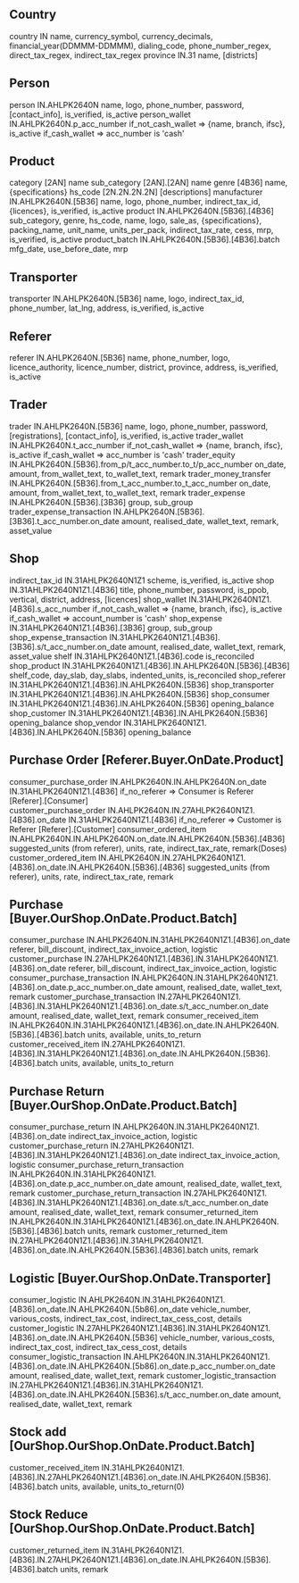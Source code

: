 ﻿## Country
country										IN 																											name, currency_symbol, currency_decimals, financial_year(DDMMM-DDMMM), dialing_code, phone_number_regex, direct_tax_regex, indirect_tax_regex
province									IN.31																										name, [districts]

## Person
person 										IN.AHLPK2640N																								name, logo, phone_number, password, [contact_info], is_verified, is_active
person_wallet                               IN.AHLPK2640N.p_acc_number																					if_not_cash_wallet => {name, branch, ifsc}, is_active if_cash_wallet => acc_number is 'cash'

## Product
category 									[2AN]																										name
sub_category                                [2AN].[2AN]																									name
genre                                       [4B36]																										name, {specifications}
hs_code                                     [2N.2N.2N.2N]																								[descriptions]
manufacturer 								IN.AHLPK2640N.[5B36]																						name, logo, phone_number, indirect_tax_id, {licences}, is_verified, is_active
product                                     IN.AHLPK2640N.[5B36].[4B36]																					sub_category, genre, hs_code, name, logo, sale_as, {specifications}, packing_name, unit_name, units_per_pack, indirect_tax_rate, cess, mrp, is_verified, is_active
product_batch 								IN.AHLPK2640N.[5B36].[4B36].batch 																			mfg_date, use_before_date, mrp

## Transporter
transporter                                 IN.AHLPK2640N.[5B36]																						name, logo, indirect_tax_id, phone_number, lat_lng, address, is_verified, is_active

## Referer
referer 									IN.AHLPK2640N.[5B36]																						name, phone_number, logo, licence_authority, licence_number, district, province, address, is_verified, is_active

## Trader
trader										IN.AHLPK2640N.[5B36]																						name, logo, phone_number, password, [registrations], [contact_info], is_verified, is_active
trader_wallet								IN.AHLPK2640N.t_acc_number																					if_not_cash_wallet => {name, branch, ifsc}, is_active if_cash_wallet => acc_number is 'cash'
trader_equity                               IN.AHLPK2640N.[5B36].from_p/t_acc_number.to_t/p_acc_number													on_date, amount, from_wallet_text, to_wallet_text, remark
trader_money_transfer						IN.AHLPK2640N.[5B36].from_t_acc_number.to_t_acc_number														on_date, amount, from_wallet_text, to_wallet_text, remark
trader_expense                            	IN.AHLPK2640N.[5B36].[3B36]																					group, sub_group
trader_expense_transaction            		IN.AHLPK2640N.[5B36].[3B36].t_acc_number.on_date															amount, realised_date, wallet_text, remark, asset_value

## Shop
indirect_tax_id								IN.31AHLPK2640N1Z1																							scheme, is_verified, is_active
shop 										IN.31AHLPK2640N1Z1.[4B36]																					title, phone_number, password, is_ppob, vertical, district, address, [licences]
shop_wallet									IN.31AHLPK2640N1Z1.[4B36].s_acc_number																		if_not_cash_wallet => {name, branch, ifsc}, is_active if_cash_wallet => account_number is 'cash'
shop_expense                            	IN.31AHLPK2640N1Z1.[4B36].[3B36]																			group, sub_group
shop_expense_transaction            		IN.31AHLPK2640N1Z1.[4B36].[3B36].s/t_acc_number.on_date														amount, realised_date, wallet_text, remark, asset_value
shelf 										IN.31AHLPK2640N1Z1.[4B36].code 																				is_reconciled
shop_product								IN.31AHLPK2640N1Z1.[4B36].IN.AHLPK2640N.[5B36].[4B36]														shelf_code, day_slab, day_slabs, indented_units, is_reconciled
shop_referer								IN.31AHLPK2640N1Z1.[4B36].IN.AHLPK2640N.[5B36]
shop_transporter							IN.31AHLPK2640N1Z1.[4B36].IN.AHLPK2640N.[5B36]
shop_consumer								IN.31AHLPK2640N1Z1.[4B36].IN.AHLPK2640N.[5B36]																opening_balance
shop_customer								IN.31AHLPK2640N1Z1.[4B36].IN.AHLPK2640N.[5B36]																opening_balance
shop_vendor									IN.31AHLPK2640N1Z1.[4B36].IN.AHLPK2640N.[5B36]																opening_balance

## Purchase Order 							[Referer.Buyer.OnDate.Product]
consumer_purchase_order						IN.AHLPK2640N.IN.AHLPK2640N.on_date																			IN.31AHLPK2640N1Z1.[4B36] if_no_referer => Consumer is Referer [Referer].[Consumer]  
customer_purchase_order						IN.AHLPK2640N.IN.27AHLPK2640N1Z1.[4B36].on_date																IN.31AHLPK2640N1Z1.[4B36] if_no_referer => Customer is Referer [Referer].[Customer]
consumer_ordered_item 						IN.AHLPK2640N.IN.AHLPK2640N.on_date.IN.AHLPK2640N.[5B36].[4B36]												suggested_units (from referer), units, rate, indirect_tax_rate, remark(Doses)
customer_ordered_item						IN.AHLPK2640N.IN.27AHLPK2640N1Z1.[4B36].on_date.IN.AHLPK2640N.[5B36].[4B36]									suggested_units (from referer), units, rate, indirect_tax_rate, remark

## Purchase 								[Buyer.OurShop.OnDate.Product.Batch]
consumer_purchase 							IN.AHLPK2640N.IN.31AHLPK2640N1Z1.[4B36].on_date 															referer, bill_discount, indirect_tax_invoice_action, logistic
customer_purchase                        	IN.27AHLPK2640N1Z1.[4B36].IN.31AHLPK2640N1Z1.[4B36].on_date 												referer, bill_discount, indirect_tax_invoice_action, logistic
consumer_purchase_transaction 				IN.AHLPK2640N.IN.31AHLPK2640N1Z1.[4B36].on_date.p_acc_number.on_date 										amount, realised_date, wallet_text, remark
customer_purchase_transaction 				IN.27AHLPK2640N1Z1.[4B36].IN.31AHLPK2640N1Z1.[4B36].on_date.s/t_acc_number.on_date 							amount, realised_date, wallet_text, remark
consumer_received_item						IN.AHLPK2640N.IN.31AHLPK2640N1Z1.[4B36].on_date.IN.AHLPK2640N.[5B36].[4B36].batch 							units, available, units_to_return
customer_received_item						IN.27AHLPK2640N1Z1.[4B36].IN.31AHLPK2640N1Z1.[4B36].on_date.IN.AHLPK2640N.[5B36].[4B36].batch 				units, available, units_to_return

## Purchase Return 							[Buyer.OurShop.OnDate.Product.Batch]
consumer_purchase_return					IN.AHLPK2640N.IN.31AHLPK2640N1Z1.[4B36].on_date																indirect_tax_invoice_action, logistic
customer_purchase_return					IN.27AHLPK2640N1Z1.[4B36].IN.31AHLPK2640N1Z1.[4B36].on_date													indirect_tax_invoice_action, logistic
consumer_purchase_return_transaction 		IN.AHLPK2640N.IN.31AHLPK2640N1Z1.[4B36].on_date.p_acc_number.on_date 										amount, realised_date, wallet_text, remark
customer_purchase_return_transaction		IN.27AHLPK2640N1Z1.[4B36].IN.31AHLPK2640N1Z1.[4B36].on_date.s/t_acc_number.on_date							amount, realised_date, wallet_text, remark
consumer_returned_item 						IN.AHLPK2640N.IN.31AHLPK2640N1Z1.[4B36].on_date.IN.AHLPK2640N.[5B36].[4B36].batch							units, remark
customer_returned_item						IN.27AHLPK2640N1Z1.[4B36].IN.31AHLPK2640N1Z1.[4B36].on_date.IN.AHLPK2640N.[5B36].[4B36].batch 				units, remark

## Logistic									[Buyer.OurShop.OnDate.Transporter]
consumer_logistic 							IN.AHLPK2640N.IN.31AHLPK2640N1Z1.[4B36].on_date.IN.AHLPK2640N.[5b86].on_date								vehicle_number, various_costs, indirect_tax_cost, indirect_tax_cess_cost, details
customer_logistic 							IN.27AHLPK2640N1Z1.[4B36].IN.31AHLPK2640N1Z1.[4B36].on_date.IN.AHLPK2640N.[5B36]							vehicle_number, various_costs, indirect_tax_cost, indirect_tax_cess_cost, details
consumer_logistic_transaction 				IN.AHLPK2640N.IN.31AHLPK2640N1Z1.[4B36].on_date.IN.AHLPK2640N.[5b86].on_date.p_acc_number.on_date 			amount, realised_date, wallet_text, remark
customer_logistic_transaction 				IN.27AHLPK2640N1Z1.[4B36].IN.31AHLPK2640N1Z1.[4B36].on_date.IN.AHLPK2640N.[5B36].s/t_acc_number.on_date 	amount, realised_date, wallet_text, remark

## Stock add 								[OurShop.OurShop.OnDate.Product.Batch]
customer_received_item						IN.31AHLPK2640N1Z1.[4B36].IN.27AHLPK2640N1Z1.[4B36].on_date.IN.AHLPK2640N.[5B36].[4B36].batch 				units, available, units_to_return(0)

## Stock Reduce								[OurShop.OurShop.OnDate.Product.Batch]
customer_returned_item						IN.31AHLPK2640N1Z1.[4B36].IN.27AHLPK2640N1Z1.[4B36].on_date.IN.AHLPK2640N.[5B36].[4B36].batch 				units, remark